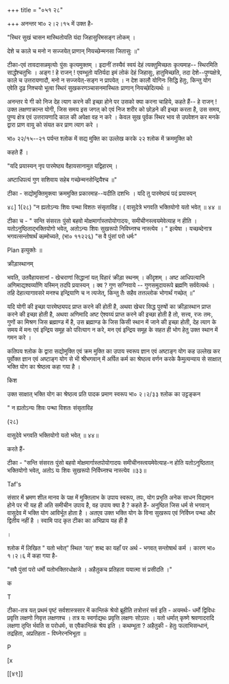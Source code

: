 +++
title = "०५१ २८"

+++
अनन्तर भा० २।२।१५ में उक्त है- 

"स्थिर सुखं चासन मास्थितोयति यंदा जिहासुरिमसङ्ग लोकम् । 

देशे च काले च मनो न सज्जयेत् प्राणान् नियच्छेन्मनसा जितासुः ॥" 

टीका-एवं तावदासन्नमृत्योः पुंसः कृत्यमुक्तम् । इदानीं तस्यैवं स्वयं देहं त्यक्तुमिच्छतः कृत्यमाह-- स्थिरमिति सार्द्धंश्चतुभिः । अङ्ग ! हे राजन् ! एवम्भूतो यतिर्यदा इमं लोकं देहं जिहासुः, हातुमिच्छति, तदा देशे--पुण्यक्षेत्रे, काले च उत्तरायणादौ, मनो न सज्जयेत्-सङ्ग न प्रापयेत् । न देश कालौ योगिनः सिद्धि हेतुः, किन्तु योग एवेति दृढ़ निश्चयो भूत्वा स्थिरं सुखकरणञ्चासनमास्थितः प्राणान् नियच्छेदित्यर्थः ॥ 

अनन्तर ये गी को निज देह त्याग करने की इच्छा होने पर उसको क्या करना चाहिये, कहते हैं-- हे राजन् ! उक्त लक्षणाक्रान्त योगी, जिस समय इस जगत् को एवं निज शरीर को छोड़ने की इच्छा करता है, उस समय, पुण्य क्षेत्र एवं उत्तरायणादि काल की अपेक्षा वह न करे । केवल सुख पूर्वक स्थिर भाव से उपवेशन कर मनके द्वारा प्राण वायु को संयत कर प्राण त्याग करे । 

भा० २२/१५--२१ पर्यन्त श्लोक में सद्य मुक्ति का उल्लेख करके २२ श्लोक में क्रममुक्ति को 

कहते हैं । 

"यदि प्रयास्यन् नृप पारमेष्ठ्य वैहायसानामुत यद्विहारम् । 

अष्टाधिपत्यं गुण सशिवाय सहेब गच्छेन्मनसेन्द्रियैश्च ॥" 

टीका - सद्योमुक्तिमुक्त्वा क्रममुक्ति प्रकारमाह--यदीति दशभिः । यदि तु पारमेष्ठ्यं पदं प्रयास्यन् 

४८] 1(२८) "न ह्यतोऽन्यः शिवः पन्था विशतः संसृताविह। ( वासुदेत्रे भगवति भक्तियोगो यतो भवेत् ॥ ४४ ॥ 



टीका च - " सन्ति संसरतः पुंसो बहवो मोक्षमार्गास्तपोयोगादयः, समीचीनस्त्वयमेवेत्याह न हीति । यतोऽनुष्ठिताद्भक्तियोगो भवेत्, अतोऽन्यः शिवः सुखरूपो निविघ्नश्च नास्त्येव । " इत्येषा । यच्छब्देनात्र भगवत्सन्तोषार्थं कम्र्मोच्यते, (भा० ११२२६) "स वै पुंसां परो धर्मः" 

Plan इत्युक्तेः ॥ 

क्रीड़ास्थानम् 

भवति, उतवैहायसानां - खेचराणां सिद्धानां यत् विहारं क्रीड़ा स्थनम् । कीदृशम् । अष्ट आधिपत्यानि अणिमाद्यश्वर्य्याणि यस्मिन् तदपि प्रयास्यन् । क्व ? गुण सग्निवाये -- गुणसमुदायरूपे ब्रह्मणि सर्ववेत्यर्थः । तहि देहात्यागावसरे मनश्च इन्द्रियाणि च न त्यजेत्, किन्तु तैः सहैव तत्तल्लोक भोगार्थं गच्छेत् ॥” 

यदि योगी की इच्छा पारमेष्ठ्यपद प्राप्त करने की होती है, अथवा खेचर सिद्ध पुरुषों का क्रीड़ास्थान प्राप्त करने की इच्छा होती है, अथवा अणिमादि अष्ट ऐश्वय्यं प्राप्त करने की इच्छा होती है तो, सत्त्व, रजः तमः, गुणों का मिश्रण जिस ब्रह्माण्ड में है, उस ब्रह्माण्ड के जिस किसी स्थान में जाने की इच्छा होती, देह त्याग के समय में मनः एवं इन्द्रिय समूह को परित्याग न करे, मन एवं इन्द्रिय समूह के सहत ही भोग हेतु उक्त स्थान में गमन करे । 

कतिपय श्लोक के द्वारा सद्योमुक्ति एवं क्रम मुक्ति का उपाय स्वरूप ज्ञान एवं अष्टाङ्ग योग कह उल्लेख कर पूर्वोक्त ज्ञान एवं अष्टाङ्ग योग से भी श्रीभगवान् में अर्पित कर्म का श्रेष्ठत्व वर्णन करके कैमुत्यन्याय से साक्षात् भक्ति योग का श्रेष्ठत्व कहा गया है । 

किश 

उक्त साक्षात् भक्ति योग का श्रेष्ठत्व प्रति पादक प्रमाण स्वरूप भा० २।२/३३ श्लोक का उट्टङ्कन 

" न ह्यतोऽन्यः शिवः पन्था विशतः संसृताविह 

(२८) 

वासुदेवे भगवति भक्तियोगो यतो भवेत् ॥ ४४॥ 

करते हैं- 

टीका - "सन्ति संसरतः पुंसो बहवो मोक्षमार्गास्तपोयोगादयः समीचीनस्त्वयमेवेत्याह-न होति यतोऽनुष्ठितात् भक्तियोगो भवेत्, अतोऽ यः शिवः सुखरूपो निर्विघ्नश्च नास्त्येव ॥३३॥ 

Taf's 

संसार में भ्रमण शील मानव के पक्ष में मुक्तिलाभ के उपाय स्वरूप, तपः, योग प्रभृति अनेक साधन विद्यमान होने पर भी यह ही अति समीचीन उपाय है, वह उपाय क्या है ? कहते हैं- अनुष्ठित जिस धर्म से भगवान् वासुदेव में भक्ति योग आविर्भूत होता है । अतएव उक्त भक्ति योग के विना सुखरूप एवं निर्विघ्न पन्था और द्वितीय नहीं है । स्वामि पाद कृत टीका का अभिप्राय यह ही है 

। 

श्लोक में लिखित " यतो भवेत्” स्थित 'यत्' शब्द का यहाँ पर अर्थ - भगवत् सन्तोषार्थ कर्म । कारण भा० १।२।६ में कहा गया है- 

"सवै पुंसां परो धर्मो यतोभक्तिरधोक्षजे । अहैतुकच प्रतिहता ययात्मा सं प्रसीदति ।" 

क 

T 

टीका-तत्र यत् प्रथमं पृष्टं सर्वशास्त्रसार में कान्तिकं श्रेयो ब्रूहीति तत्रोत्तरं सर्व इति - अयमर्थः- धर्मो द्विविधः प्रवृत्ति लक्षणो निवृत्त लक्षणश्च । तत्र यः स्वर्गाद्यथः प्रवृत्ति लक्षणः सोऽपरः । यतो धर्मात् कृष्णे श्रवणादरादि लक्षणा तृप्ति र्भवति स परोधर्मः, स एवैकान्तिकं श्रेय इति । कथम्भूता ? अहैतुकी - हेतुः फलाभिसन्धानं, तद्रहिता, अप्रतिहता - विघ्नेरनभिभूता ॥ 

P

[x 

[[४९]]
